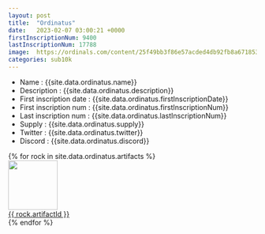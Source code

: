 ```yaml
---
layout: post
title:  "Ordinatus"
date:   2023-02-07 03:00:21 +0000
firstInscriptionNum: 9400
lastInscriptionNum: 17788
image:  https://ordinals.com/content/25f49bb3f86e57acded4db92fb8a67185369f05928c499210a0527726461264fi0
categories: sub10k
---
```

- Name : {{site.data.ordinatus.name}}
- Description : {{site.data.ordinatus.description}}
- First inscription date : {{site.data.ordinatus.firstInscriptionDate}}
- First inscription num : {{site.data.ordinatus.firstInscriptionNum}}
- Last inscription num : {{site.data.ordinatus.lastInscriptionNum}}
- Supply : {{site.data.ordinatus.supply}}
- Twitter : {{site.data.ordinatus.twitter}}
- Discord : {{site.data.ordinatus.discord}}

<div class="grid-container">
    {% for rock in site.data.ordinatus.artifacts  %}
        <div class="grid-item">
            <img src="https://ordinals.com/content/{{rock.inscriptionId}}" width="100" height="100"/><br>
            <a href="https://ordinals.com/inscription/{{rock.inscriptionId}}" target="_blank">{{ rock.artifactId }}</a>
        </div>
    {% endfor %}
</div>